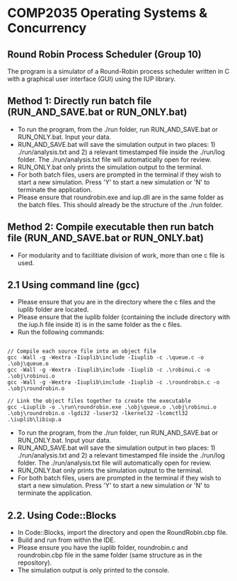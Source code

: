 # COMP2035 Operating Systems & Concurrency
## Round Robin Process Scheduler (Group 10)
The program is a simulator of a Round-Robin process scheduler written in C with a graphical user interface (GUI) using the IUP library.
## Method 1: Directly run batch file (RUN_AND_SAVE.bat or RUN_ONLY.bat)
- To run the program, from the ./run folder, run RUN_AND_SAVE.bat or RUN_ONLY.bat. Input your data.
- RUN_AND_SAVE.bat will save the simulation output in two places: 1) ./run/analysis.txt and 2) a relevant timestamped file inside the ./run/log folder. The ./run/analysis.txt file will automatically open for review.
- RUN_ONLY.bat only prints the simulation output to the terminal. 
- For both batch files, users are prompted in the terminal if they wish to start a new simulation. Press 'Y' to start a new simulation or 'N' to terminate the application.
- Please ensure that roundrobin.exe and iup.dll are in the same folder as the batch files. This should already be the structure of the ./run folder.

## Method 2: Compile executable then run batch file (RUN_AND_SAVE.bat or RUN_ONLY.bat)
- For modularity and to facilitiate division of work, more than one c file is used. 
## 2.1 Using command line (gcc)
- Please ensure that you are in the directory where the c files and the iuplib folder are located.
- Please ensure that the iuplib folder (containing the include directory with the iup.h file inside it) is in the same folder as the c files.
- Run the following commands:
```shell

// Compile each source file into an object file
gcc -Wall -g -Wextra -Iiuplib\include -Iiuplib -c .\queue.c -o .\obj\queue.o
gcc -Wall -g -Wextra -Iiuplib\include -Iiuplib -c .\robinui.c -o .\obj\robinui.o
gcc -Wall -g -Wextra -Iiuplib\include -Iiuplib -c .\roundrobin.c -o .\obj\roundrobin.o

// Link the object files together to create the executable
gcc -Liuplib -o .\run\roundrobin.exe .\obj\queue.o .\obj\robinui.o .\obj\roundrobin.o -lgdi32 -luser32 -lkernel32 -lcomctl32 .\iuplib\libiup.a

```
- To run the program, from the ./run folder, run RUN_AND_SAVE.bat or RUN_ONLY.bat. Input your data.
- RUN_AND_SAVE.bat will save the simulation output in two places: 1) ./run/analysis.txt and 2) a relevant timestamped file inside the ./run/log folder. The ./run/analysis.txt file will automatically open for review.
- RUN_ONLY.bat only prints the simulation output to the terminal. 
- For both batch files, users are prompted in the terminal if they wish to start a new simulation. Press 'Y' to start a new simulation or 'N' to terminate the application.

## 2.2. Using Code::Blocks
- In Code::Blocks, import the directory and open the RoundRobin.cbp file. 
- Build and run from within the IDE.
- Please ensure you have the iuplib folder, roundrobin.c and roundrobin.cbp file in the same folder (same structure as in the repository).
- The simulation output is only printed to the console.